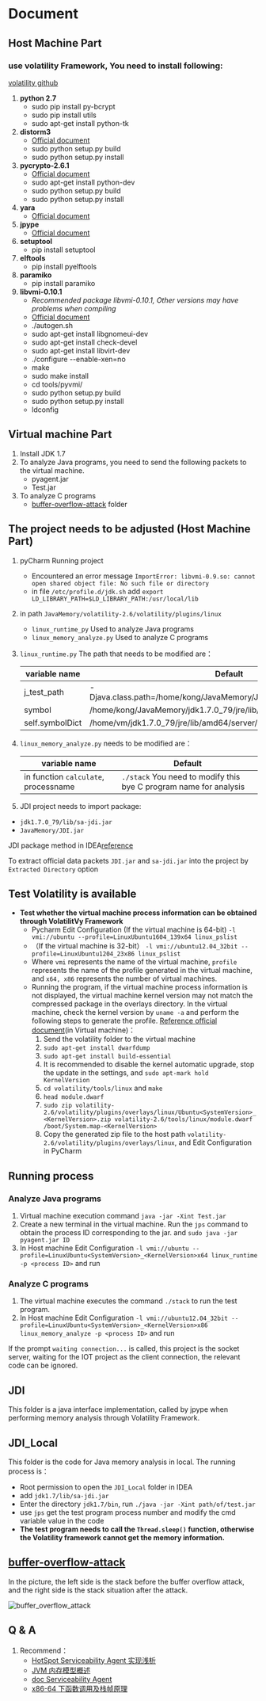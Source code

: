 # Document

## Host Machine Part

### use volatility Framework, You need to install following:

[volatility github](https://github.com/volatilityfoundation/volatility/wiki/Installation)

1. **python 2.7**
    - sudo pip install py-bcrypt
    - sudo pip install utils
    - sudo apt-get install python-tk
2. **distorm3**
    - [Official document](https://github.com/gdabah/distorm/releases)
    - sudo python setup.py build
    - sudo python setup.py install
3. **pycrypto-2.6.1**
    - [Official document](https://www.dlitz.net/software/pycrypto/)
    - sudo apt-get install python-dev
    - sudo python setup.py build
    - sudo python setup.py install
4. **yara**
    - [Official document](https://yara.readthedocs.io/en/v3.7.0/gettingstarted.html)
5. **jpype**
    - [Official document](https://github.com/originell/jpype/releases)
6. **setuptool**
    - pip install setuptool
7. **elftools**
    - pip install pyelftools
8. **paramiko**
    - pip install paramiko
9. **libvmi-0.10.1**
    - *Recommended package libvmi-0.10.1, Other versions may have problems when compiling*
    - [Official document](https://github.com/libvmi/libvmi)
    - ./autogen.sh
    - sudo apt-get install libgnomeui-dev
    - sudo apt-get install check-devel
    - sudo apt-get install libvirt-dev
    - ./configure --enable-xen=no
    - make
    - sudo make install
    - cd tools/pyvmi/
    - sudo python setup.py build
    - sudo python setup.py install
    - ldconfig

## Virtual machine Part

1. Install JDK 1.7
2. To analyze Java programs, you need to send the following packets to the virtual machine.
   - pyagent.jar
   - Test.jar
3. To analyze C programs
   - [buffer-overflow-attack](https://github.com/theChildinus/buffer-overflow-attack) folder

## The project needs to be adjusted (Host Machine Part)

1. pyCharm Running project
    - Encountered an error message `ImportError: libvmi-0.9.so: cannot open shared object file: No such file or directory`
    - in file `/etc/profile.d/jdk.sh` add `export LD_LIBRARY_PATH=$LD_LIBRARY_PATH:/usr/local/lib`
2. in path `JavaMemory/volatility-2.6/volatility/plugins/linux`
   - `linux_runtime_py` Used to analyze Java programs
   - `linux_memory_analyze.py` Used to analyze C programs
3. `linux_runtime.py` The path that needs to be modified are：

    | variable name   | Default             |
    | --------------- | ------------------- |
    | j_test_path     | -Djava.class.path=/home/kong/JavaMemory/JDI/out/artifacts/JDI_jar/JDI.jar |
    | symbol          | /home/kong/JavaMemory/jdk1.7.0_79/jre/lib/amd64/server/libjvm.so          |
    | self.symbolDict | /home/vm/jdk1.7.0_79/jre/lib/amd64/server/libjvm.so                       |
4. `linux_memory_analyze.py` needs to be modified are：

    | variable name   | Default    |
    | ----------- | -------------- |
    | in function `calculate`, processname | `./stack` You need to modify this bye C program name for analysis |

5. JDI project needs to import package:

- `jdk1.7.0_79/lib/sa-jdi.jar`
- `JavaMemory/JDI.jar`

JDI package method in IDEA[reference](https://www.jianshu.com/p/2e06dd2ea4da)

To extract official data packets `JDI.jar` and `sa-jdi.jar` into the project by `Extracted Directory` option

## Test Volatility is available

- **Test whether the virtual machine process information can be obtained through VolatilitVy Framework**
  - Pycharm Edit Configuration (If the virtual machine is 64-bit) `-l vmi://ubuntu --profile=LinuxUbuntu1604_139x64 linux_pslist`
  - （If the virtual machine is 32-bit） `-l vmi://ubuntu12.04_32bit --profile=LinuxUbuntu1204_23x86 linux_pslist`
  - Where `vmi` represents the name of the virtual machine, `profile` represents the name of the profile generated in the virtual machine, and `x64, x86` represents the number of virtual machines.
  - Running the program, if the virtual machine process information is not displayed, the virtual machine kernel version may not match the compressed package in the overlays directory. In the virtual machine, check the kernel version by `uname -a` and perform the following steps to generate the profile. [Reference official document](https://github.com/volatilityfoundation/volatility/wiki/Linux)(in Virtual machine)：
    1. Send the volatility folder to the virtual machine
    2. `sudo apt-get install dwarfdump`
    3. `sudo apt-get install build-essential`
    4. It is recommended to disable the kernel automatic upgrade, stop the update in the settings, and `sudo apt-mark hold KernelVersion`
    5. `cd volatility/tools/linux` and `make`
    6. `head module.dwarf`
    7. `sudo zip volatility-2.6/volatility/plugins/overlays/linux/Ubuntu<SystemVersion>_<KernelVersion>.zip volatility-2.6/tools/linux/module.dwarf /boot/System.map-<KernelVersion>`
    8. Copy the generated zip file to the host path `volatility-2.6/volatility/plugins/overlays/linux`, and Edit Configuration in PyCharm

## Running process

### Analyze Java programs

1. Virtual machine execution command `java -jar -Xint Test.jar`
2. Create a new terminal in the virtual machine. Run the `jps` command to obtain the process ID corresponding to the jar. and `sudo java -jar pyagent.jar ID`
3. In Host machine Edit Configuration `-l vmi://ubuntu --profile=LinuxUbuntu<SystemVersion>_<KernelVersion>x64 linux_runtime -p <process ID>` and run

### Analyze C programs

1. The virtual machine executes the command `./stack` to run the test program.
2. In Host machine Edit Configuration `-l vmi://ubuntu12.04_32bit --profile=LinuxUbuntu<SystemVersion>_<KernelVersion>x86 linux_memory_analyze -p <process ID>` and run

If the prompt `waiting connection...` is called, this project is the socket server, waiting for the IOT project as the client connection, the relevant code can be ignored.

## JDI

This folder is a java interface implementation, called by jpype when performing memory analysis through Volatility Framework.

## JDI_Local

This folder is the code for Java memory analysis in local. The running process is：

- Root permission to open the `JDI_Local` folder in IDEA
- add `jdk1.7/lib/sa-jdi.jar`
- Enter the directory `jdk1.7/bin`, run `./java -jar -Xint path/of/test.jar`
- use `jps` get the test program process number and modify the cmd variable value in the code
- **The test program needs to call the `Thread.sleep()` function, otherwise the Volatility framework cannot get the memory information.**

## [buffer-overflow-attack](https://github.com/theChildinus/buffer-overflow-attack)

In the picture, the left side is the stack before the buffer overflow attack, and the right side is the stack situation after the attack.

![buffer_overflow_attack](buffer_overflow_attack.png)

## Q & A

1. Recommend：
    - [HotSpot Serviceability Agent 实现浅析](https://yq.aliyun.com/articles/20231)
    - [JVM 内存模型概述](https://blog.csdn.net/justloveyou_/article/details/71189093)
    - [doc Serviceability Agent](https://docs.oracle.com/javase/jp/8/docs/serviceabilityagent/)
    - [x86-64 下函数调用及栈帧原理](https://zhuanlan.zhihu.com/p/27339191)
